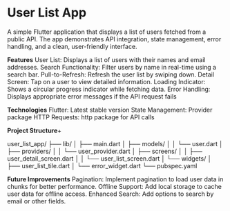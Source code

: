 # User List App

A simple Flutter application that displays a list of users fetched from a public API. The app demonstrates API integration, state management, error handling, and a clean, user-friendly interface.

**Features**
User List: Displays a list of users with their names and email addresses.
Search Functionality: Filter users by name in real-time using a search bar.
Pull-to-Refresh: Refresh the user list by swiping down.
Detail Screen: Tap on a user to view detailed information.
Loading Indicator: Shows a circular progress indicator while fetching data.
Error Handling: Displays appropriate error messages if the API request fails

**Technologies**
Flutter: Latest stable version
State Management: Provider package
HTTP Requests: http package for API calls

**Project Structure**+

user_list_app/
├── lib/
│   ├── main.dart
│   ├── models/
│   │   └── user.dart
│   ├── providers/
│   │   └── user_provider.dart
│   ├── screens/
│   │   ├── user_detail_screen.dart
│   │   └── user_list_screen.dart
│   └── widgets/
│       ├── user_list_tile.dart
│       └── error_widget.dart
└── pubspec.yaml

**Future Improvements**
Pagination: Implement pagination to load user data in chunks for better performance.
Offline Support: Add local storage to cache user data for offline access.
Enhanced Search: Add options to search by email or other fields.
